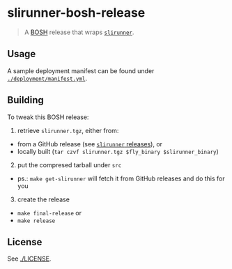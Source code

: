 # slirunner-bosh-release

> A [BOSH](https://bosh.io/docs/) release that wraps [`slirunner`](https://github.com/cirocosta/slirunner).


## Usage

A sample deployment manifest can be found under [`./deployment/manifest.yml`](./deployment/manifest.yml).


## Building

To tweak this BOSH release:

1. retrieve `slirunner.tgz`, either from:
  - from a GitHub release (see [`slirunner` releases](https://github.com/cirocosta/slirunner/releases)), or
  - locally built (`tar czvf slirunner.tgz $fly_binary $slirunner_binary`)

2. put the compresed tarball under `src`
  - ps.: `make get-slirunner` will fetch it from GitHub releases and do this for you

3. create the release
  - `make final-release` or
  - `make release`


## License

See [./LICENSE](./LICENSE).

